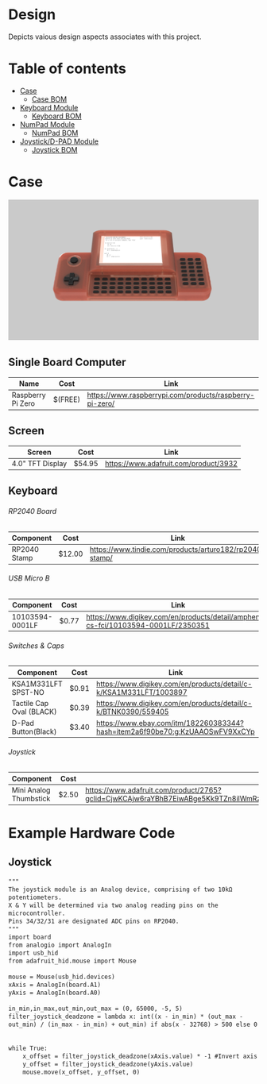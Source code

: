 # Design
Depicts vaious design aspects associates with this project.

Table of contents
=================

<!--ts-->
   * [Case](#Case)
      * [Case BOM](#CaseBOM)
   * [Keyboard Module](#Keyboard)
      * [Keyboard BOM](#KeyboardBOM)
   * [NumPad Module](#NumPad)
      * [NumPad BOM](#NumPadBOM)
   * [Joystick/D-PAD Module](#Joystick)
      * [Joystick BOM](#JoystickBOM)
<!--te-->


Case
====

![Rendered Calculator](KeyShot_Renders/Renders/Case/Case_2.46.png)


## Single Board Computer
| Name | Cost | Link |
| --- | --- | --- |
| Raspberry Pi Zero | $(FREE) | https://www.raspberrypi.com/products/raspberry-pi-zero/ |

## Screen 
| Screen | Cost | Link |
| --- | --- | --- |
| 4.0" TFT Display | $54.95 | https://www.adafruit.com/product/3932 |

## Keyboard 

###### RP2040 Board
| Component | Cost | Link |
| --- | --- | --- |
| RP2040 Stamp | $12.00 | https://www.tindie.com/products/arturo182/rp2040-stamp/ |

###### USB Micro B
| Component | Cost | Link |
| --- | --- | --- |
| 10103594-0001LF | $0.77 | https://www.digikey.com/en/products/detail/amphenol-cs-fci/10103594-0001LF/2350351 |

###### Switches & Caps
| Component | Cost | Link |
| --- | --- | --- |
| KSA1M331LFT SPST-NO | $0.91 | https://www.digikey.com/en/products/detail/c-k/KSA1M331LFT/1003897 |
| Tactile Cap Oval (BLACK) | $0.39 | https://www.digikey.com/en/products/detail/c-k/BTNK0390/559405 |
| D-Pad Button(Black) | $3.40 | https://www.ebay.com/itm/182260383344?hash=item2a6f90be70:g:KzUAAOSwFV9XxCYp |

###### Joystick
| Component | Cost | Link |
| --- | --- | --- |
| Mini Analog Thumbstick | $2.50 | https://www.adafruit.com/product/2765?gclid=CjwKCAjw6raYBhB7EiwABge5Kk9TZn8ilWmRzUdasBMNh74FXIZQBJh3K6sDLgbHT71pnA3cYCJrNRoC1E8QAvD_BwE |

# Example Hardware Code

## Joystick

```
"""
The joystick module is an Analog device, comprising of two 10kΩ potentiometers. 
X & Y will be determined via two analog reading pins on the microcontroller. 
Pins 34/32/31 are designated ADC pins on RP2040. 
"""
import board
from analogio import AnalogIn
import usb_hid
from adafruit_hid.mouse import Mouse

mouse = Mouse(usb_hid.devices)
xAxis = AnalogIn(board.A1)
yAxis = AnalogIn(board.A0)

in_min,in_max,out_min,out_max = (0, 65000, -5, 5)
filter_joystick_deadzone = lambda x: int((x - in_min) * (out_max - out_min) / (in_max - in_min) + out_min) if abs(x - 32768) > 500 else 0


while True:
    x_offset = filter_joystick_deadzone(xAxis.value) * -1 #Invert axis
    y_offset = filter_joystick_deadzone(yAxis.value)
    mouse.move(x_offset, y_offset, 0)
```
